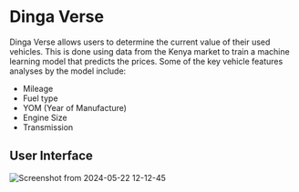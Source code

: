 # Dinga Verse
Dinga Verse allows users to determine the current value of their used vehicles.
This is done using data from the Kenya market to train a machine learning model that predicts the prices. 
Some of the key vehicle features analyses by the model include:

  - Mileage
  - Fuel type
  - YOM (Year of Manufacture)
  - Engine Size
  - Transmission
## User Interface
![Screenshot from 2024-05-22 12-12-45](https://github.com/dgkilolo/django_car_price_predictor/assets/60623747/3bbffc99-dbc2-4eb4-acbb-119ed910d847)
